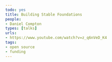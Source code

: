 ```yaml
---
todo: yes
title: Building Stable Foundations
people:
- Daniel Compton
types: [talks]
urls:
- https://www.youtube.com/watch?v=z_q6nVeD_K4
tags:
- open source
- funding
---
```

